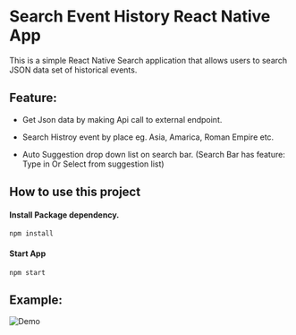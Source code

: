 # Search Event History React Native App

This is a simple React Native Search application that allows users to search JSON data set of historical events.

## Feature:

- Get Json data by making Api call to external endpoint.

- Search Histroy event by place eg. Asia, Amarica, Roman Empire etc.

- Auto Suggestion drop down list on search bar. (Search Bar has feature: Type in Or Select from suggestion list)

## How to use this project

#### Install Package dependency.

`npm install`

#### Start App

`npm start`

## Example:

![Demo](https://github.com/karmjeetbanga/searchHistoryApp/blob/main/assets/demo.gif)
